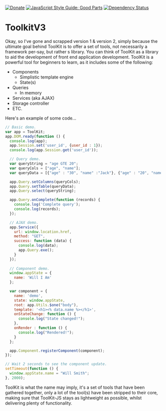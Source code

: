 [![Donate](https://img.shields.io/badge/Donate-PayPal-green.svg)](https://www.paypal.me/JO3W3BD3V)
 [![JavaScript Style Guide: Good Parts](https://img.shields.io/badge/code%20style-goodparts-brightgreen.svg?style=flat)](https://github.com/dwyl/goodparts "JavaScript The Good Parts")
 [![Dependency Status](https://david-dm.org/dwyl/esta.svg)](https://david-dm.org/dwyl/esta)

# ToolkitV3
Okay, so I've gone and scrapped version 1 & version 2, simply because the ultimate goal behind 
ToolKit is to offer a set of tools, not necessarily a framework per-say, but rather s library. 
You can think of ToolKit as a library to aid the development of front end application 
development. ToolKit is a powerful tool for beginners to learn, as it includes some of the 
following: 

- Components
  - Simplistic template engine
  - State(s)
- Queries 
  - In memory 
- Services (aka AJAX)
- Storage controller
- ETC.

Here's an example of some code... 

```javascript
// Basic demo.
var app = ToolKit;
app.DOM.ready(function () {
  console.log(app);
  app.Session.set('user_id', {user_id : 1});
  console.log(app.Session.get('user_id'));

  // Query demo.
  var queryString = "age GTE 20";
  var queryCols = ["age", "name"];
  var queryData = [{"age" : "30", "name" :"Jack"}, {"age" : "20", "name" :"Jay"}, {"age" : "12", "name" :"Stacy"}];

  app.Query.setColumns(queryCols);
  app.Query.setTable(queryData);
  app.Query.select(queryString);

  app.Query.onComplete(function (records) {
    console.log('Complete query');
    console.log(records);
  });

  // AJAX demo.
  app.Service({
    url: window.location.href,
    method: "GET",
    success: function (data) {
      console.log(data);
      app.Query.exe();
    }
  });
  
  // Component demo.
  window.appState = {
    name: 'Will I Am'
  };

  var component = {
    name: 'demo',
    state: window.appState,
    root: app.Utils.$one("body"),
    template: '<h1><% data.name %></h1>',
    onStateChange: function () {
      console.log("State changed!");
    },
    onRender : function () {
      console.log("Rendered!");
    }
  };

  app.Component.registerComponent(component);
});

// Wait 2 seconds to see the component update.
setTimeout(function () {
  window.appState.name = "Will Smith";
}, 2000);
```

ToolKit is what the name may imply, it's a set of tools that have been gathered together, only a 
lot of the tool(s) have been stripped to their core, making sure that ToolKit-JS stays as 
lightweight as possible, whilst delivering plenty of functionality. 